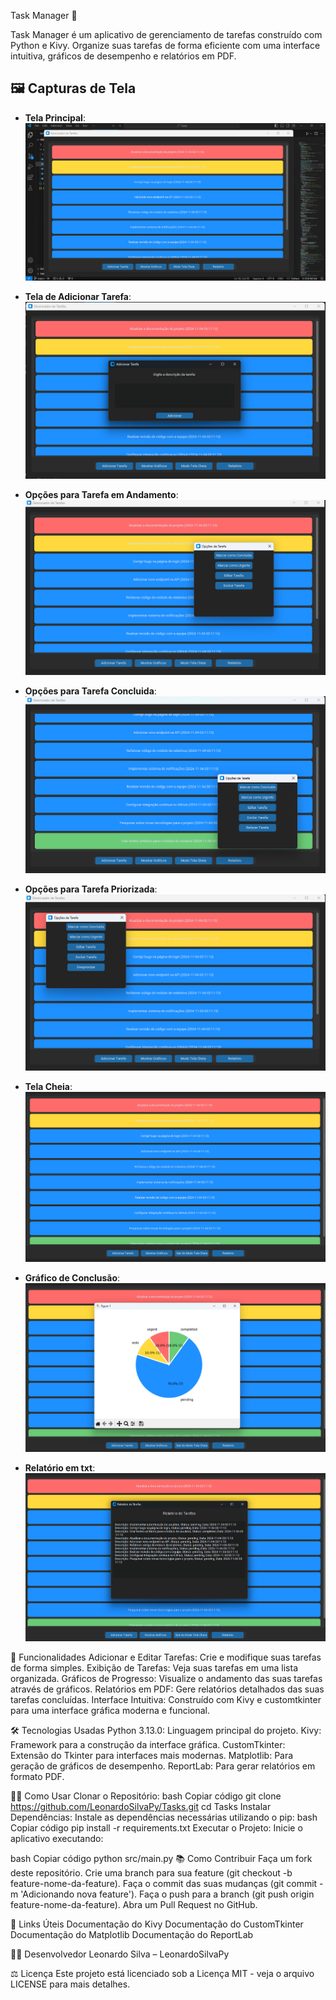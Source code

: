 Task Manager 📝

Task Manager é um aplicativo de gerenciamento de tarefas construído com Python e Kivy. Organize suas tarefas de forma eficiente com uma interface intuitiva, gráficos de desempenho e relatórios em PDF.

## 🖼️ Capturas de Tela

- **Tela Principal**:
  ![printd1](screenshots/printd1.png)

- **Tela de Adicionar Tarefa**:
  ![printd2](screenshots/printd2.png)

- **Opções para Tarefa em Andamento**:
  ![printd3](screenshots/printd3.png)

- **Opções para Tarefa Concluida**:
  ![printd4](screenshots/printd4.png)

- **Opções para Tarefa Priorizada**:
  ![printd5](screenshots/printd5.png)

- **Tela Cheia**:
  ![printd6](screenshots/printd6.png)

- **Gráfico de Conclusão**:
  ![printd7](screenshots/printd7.png)

- **Relatório em txt**:
  ![printd8](screenshots/printd8.png)

🚀 Funcionalidades
Adicionar e Editar Tarefas: Crie e modifique suas tarefas de forma simples.
Exibição de Tarefas: Veja suas tarefas em uma lista organizada.
Gráficos de Progresso: Visualize o andamento das suas tarefas através de gráficos.
Relatórios em PDF: Gere relatórios detalhados das suas tarefas concluídas.
Interface Intuitiva: Construído com Kivy e customtkinter para uma interface gráfica moderna e funcional.

🛠️ Tecnologias Usadas
Python 3.13.0: Linguagem principal do projeto.
Kivy: Framework para a construção da interface gráfica.
CustomTkinter: Extensão do Tkinter para interfaces mais modernas.
Matplotlib: Para geração de gráficos de desempenho.
ReportLab: Para gerar relatórios em formato PDF.

🧑‍💻 Como Usar
Clonar o Repositório:
bash
Copiar código
git clone https://github.com/LeonardoSilvaPy/Tasks.git
cd Tasks
Instalar Dependências: Instale as dependências necessárias utilizando o pip:
bash
Copiar código
pip install -r requirements.txt
Executar o Projeto: Inicie o aplicativo executando:

bash
Copiar código
python src/main.py
📚 Como Contribuir
Faça um fork deste repositório.
Crie uma branch para sua feature (git checkout -b feature-nome-da-feature).
Faça o commit das suas mudanças (git commit -m 'Adicionando nova feature').
Faça o push para a branch (git push origin feature-nome-da-feature).
Abra um Pull Request no GitHub.

🔗 Links Úteis
Documentação do Kivy
Documentação do CustomTkinter
Documentação do Matplotlib
Documentação do ReportLab

👨‍💻 Desenvolvedor
Leonardo Silva – LeonardoSilvaPy

⚖️ Licença
Este projeto está licenciado sob a Licença MIT - veja o arquivo LICENSE para mais detalhes.

